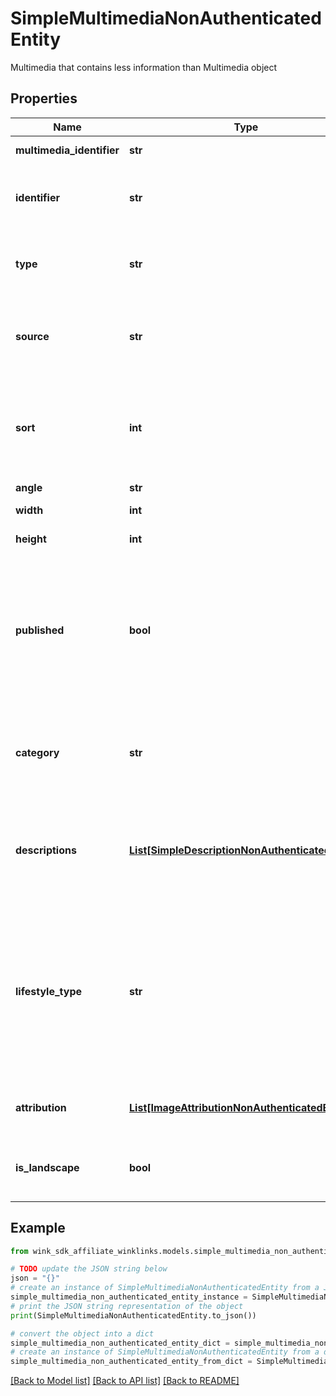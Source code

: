 # SimpleMultimediaNonAuthenticatedEntity

Multimedia that contains less information than Multimedia object

## Properties

Name | Type | Description | Notes
------------ | ------------- | ------------- | -------------
**multimedia_identifier** | **str** | Document identifier | 
**identifier** | **str** | Use this identifier to communicate with Cloudinary. | 
**type** | **str** | Whether Cloudinary media is a VIDEO or IMAGE. | 
**source** | **str** | Currently ONLY using Cloudinary to store all image / video assets. | [default to 'CLOUDINARY']
**sort** | **int** | Sort allows you to control how you want to sort this record in a list of media records. | [default to 999]
**angle** | **str** | Media angle | [optional] 
**width** | **int** | Media width in pixels. | 
**height** | **int** | Media height in pixels. | 
**published** | **bool** | Instead of deleting the media, choose to un-publish it instead for later re-use. Could be you keep seasonal images of the property. | [optional] [default to False]
**category** | **str** | Supported OTA specification &#x60;PIC&#x60; code. See [OTA geoname data](#operation/showAvailableCodesForCategory) | [optional] 
**descriptions** | [**List[SimpleDescriptionNonAuthenticatedEntity]**](SimpleDescriptionNonAuthenticatedEntity.md) | Localized media captions to give user some context about where this media was taken. | [optional] 
**lifestyle_type** | **str** | Associate this media with a specific lifestyle type. A user searching and filtering inventory based on lifestyles can be shown relevant media first. | [optional] 
**attribution** | [**List[ImageAttributionNonAuthenticatedEntity]**](ImageAttributionNonAuthenticatedEntity.md) | Whether image has attribution properties | [optional] 
**is_landscape** | **bool** | True if media width is greater or equal to height | [optional] 

## Example

```python
from wink_sdk_affiliate_winklinks.models.simple_multimedia_non_authenticated_entity import SimpleMultimediaNonAuthenticatedEntity

# TODO update the JSON string below
json = "{}"
# create an instance of SimpleMultimediaNonAuthenticatedEntity from a JSON string
simple_multimedia_non_authenticated_entity_instance = SimpleMultimediaNonAuthenticatedEntity.from_json(json)
# print the JSON string representation of the object
print(SimpleMultimediaNonAuthenticatedEntity.to_json())

# convert the object into a dict
simple_multimedia_non_authenticated_entity_dict = simple_multimedia_non_authenticated_entity_instance.to_dict()
# create an instance of SimpleMultimediaNonAuthenticatedEntity from a dict
simple_multimedia_non_authenticated_entity_from_dict = SimpleMultimediaNonAuthenticatedEntity.from_dict(simple_multimedia_non_authenticated_entity_dict)
```
[[Back to Model list]](../README.md#documentation-for-models) [[Back to API list]](../README.md#documentation-for-api-endpoints) [[Back to README]](../README.md)


